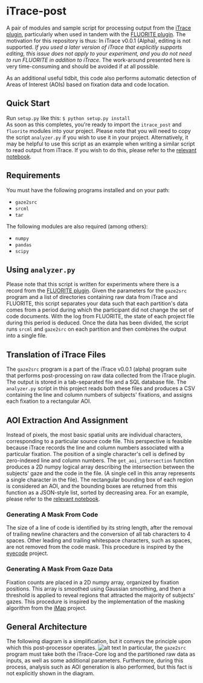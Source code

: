 # iTrace-post
A pair of modules and sample script for processing output from the [iTrace plugin](www.i-trace.org),
particularly when used in tandem with the [FLUORITE plugin](http://www.cs.cmu.edu/~fluorite/).
The motivation for this repository is thus: In iTrace v0.0.1 (Alpha), editing is not supported. 
*If you used a later version of iTrace that explicitly supports editing, this issue does not apply 
to your experiment, and you do not need to run FLUORITE in addition to iTrace.* The work-around 
presented here is very time-consuming and should be avoided if at all possible.

As an additional useful tidbit, this code also performs automatic detection of Areas of Interest (AOIs) 
based on fixation data and code location.

## Quick Start
Run `setup.py` like this:
```$ python setup.py install```  
As soon as this completes, you're ready to import the `itrace_post` and `fluorite` 
modules into your project. Please note that you will need to copy the script 
`analyzer.py` if you wish to use it in your project. Alternatively, it may be helpful to use this 
script as an example when writing a similar script to read output from iTrace.
If you wish to do this, please refer to the [relevant notebook](examples/iTrace_post_processing.ipynb).

## Requirements
You must have the following programs installed and on your path:
* `gaze2src`
* `srcml`
* `tar`

The following modules are also required (among others):
* `numpy`
* `pandas`
* `scipy`

## Using `analyzer.py`
Please note that this script is written for experiments where there is a 
record from the [FLUORITE plugin](http://www.cs.cmu.edu/~fluorite/).
Given the parameters for the `gaze2src` program and a
list of directories containing raw data from iTrace and FLUORITE, this script 
separates your data such that each partition's data comes from a period during which the participant did not change the set 
of code documents. With the log from FLUORITE, the state of each project file during this period
is deduced. Once the data has been divided, the script runs `srcml` and `gaze2src` on each 
partition and then combines the output into a single file.

## Translation of iTrace Files
The `gaze2src` program is a part of the iTrace v0.0.1 (alpha) program suite that performs post-processing 
on raw data collected from the iTrace plugin. The output is stored in a tab-separated file and a 
SQL database file. The `analyzer.py` script in this project reads both these files and produces a 
CSV containing the line and column numbers of subjects' fixations, and assigns each fixation to 
a rectangular AOI.

## AOI Extraction And Assignment
Instead of pixels, the most basic spatial units are individual characters, corresponding to a particular source code file.
This perspective is feasible because iTrace records the line and column numbers associated with a
particular fixation. The position of a single character's cell is defined by zero-indexed line 
and column numbers. The `get_aoi_intersection` function produces a 2D numpy logical array describing 
the intersection between the subjects' gaze and the code in the file. (A single cell in this array 
represents a single character in the file). The rectangular bounding box of each region is considered
an AOI, and the bounding boxes are returned from this function as a JSON-style list, sorted by decreasing
area. For an example, please refer to the [relevant notebook](examples/aoi_generation.ipynb).

### Generating A Mask From Code
The size of a line of code is identified by its string length, after the removal of trailing newline 
characters and the conversion of all tab characters to 4 spaces. Other leading and trailing whitespace 
characters, such as spaces, are not removed from the code mask. This procedure is inspired by the 
[eyecode](https://github.com/synesthesiam/eyecode) project.

### Generating A Mask From Gaze Data
Fixation counts are placed in a 2D numpy array, organized by fixation positions. This array is smoothed
using Gaussian smoothing, and then a threshold is applied to reveal regions that attracted the 
majority of subjects' gazes. This procedure is inspired by the implementation of the masking algorithm from the
[iMap](https://github.com/iBMLab/iMap4) project.

## General Architecture
The following diagram is a simplification, but it conveys the principle upon which this post-processor
operates.
![alt text](img/chart.png)
In particular, the `gaze2src` program must take both the iTrace-Core log and the partitioned raw data
as inputs, as well as some additional parameters. Furthermore, during this process, analysis such as AOI generation 
is also performed, but this fact is not explicitly shown in the diagram.
